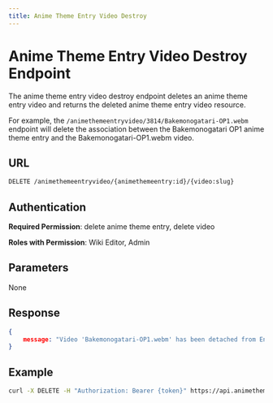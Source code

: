 ```yaml
---
title: Anime Theme Entry Video Destroy
---
```


# Anime Theme Entry Video Destroy Endpoint

The anime theme entry video destroy endpoint deletes an anime theme entry video and returns the deleted anime theme entry video resource.

For example, the `/animethemeentryvideo/3814/Bakemonogatari-OP1.webm` endpoint will delete the association between the Bakemonogatari OP1 anime theme entry and the Bakemonogatari-OP1.webm video.

## URL

```sh
DELETE /animethemeentryvideo/{animethemeentry:id}/{video:slug}
```

## Authentication

**Required Permission**: delete anime theme entry, delete video

**Roles with Permission**: Wiki Editor, Admin

## Parameters

None

## Response

```json
{
    message: "Video 'Bakemonogatari-OP1.webm' has been detached from Entry 'Bakemonogatari OP1'.",
}
```

## Example

```bash
curl -X DELETE -H "Authorization: Bearer {token}" https://api.animethemes.moe/animethemeentryvideo/bakemonogatari/monogatari
```
